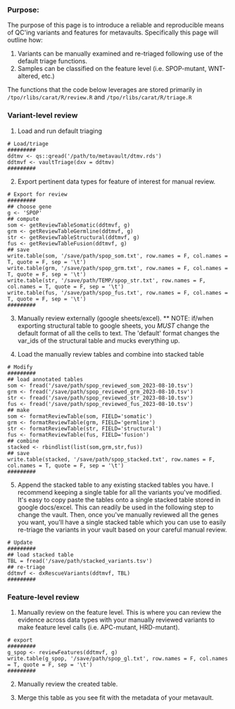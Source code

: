 ### Purpose: 
The purpose of this page is to introduce a reliable and reproducible means of QC'ing variants and features for metavaults. Specifically this page will outline how:
1.  Variants can be manually examined and re-triaged following use of the default triage functions.
2.  Samples can be classified on the feature level (i.e. SPOP-mutant, WNT-altered, etc.)

The functions that the code below leverages are stored primarily in `/tpo/rlibs/carat/R/review.R` and `/tpo/rlibs/carat/R/triage.R`




### Variant-level review


1.  Load and run default triaging
```
# Load/triage
#########
ddtmv <- qs::qread('/path/to/metavault/dtmv.rds')
ddtmvf <- vaultTriage(dxv = ddtmv)
#########
```


2.  Export pertinent data types for feature of interest for manual review.
```
# Export for review
#########
## choose gene
g <- 'SPOP'
## compute
som <- getReviewTableSomatic(ddtmvf, g)
grm <- getReviewTableGermline(ddtmvf, g)
str <- getReviewTableStructural(ddtmvf, g)
fus <- getReviewTableFusion(ddtmvf, g)
## save
write.table(som, '/save/path/spop_som.txt', row.names = F, col.names = T, quote = F, sep = '\t')
write.table(grm, '/save/path/spop_grm.txt', row.names = F, col.names = T, quote = F, sep = '\t')
write.table(str, '/save/path/TEMP/spop_str.txt', row.names = F, col.names = T, quote = F, sep = '\t')
write.table(fus, '/save/path/spop_fus.txt', row.names = F, col.names = T, quote = F, sep = '\t')
#########
```


3.  Manually review externally (google sheets/excel). 
** NOTE: if/when exporting structural table to google sheets, you *MUST* change the default format of all the cells to text. The 'default' format changes the var_ids of the structural table and mucks everything up.


4.  Load the manually review tables and combine into stacked table   
```
# Modify
#########
## load annotated tables 
som <- fread('/save/path/spop_reviewed_som_2023-08-10.tsv')
grm <- fread('/save/path/spop_reviewed_grm_2023-08-10.tsv')
str <- fread('/save/path/spop_reviewed_str_2023-08-10.tsv')
fus <- fread('/save/path/spop_reviewed_fus_2023-08-10.tsv')
## make
som <- formatReviewTable(som, FIELD='somatic')
grm <- formatReviewTable(grm, FIELD='germline')
str <- formatReviewTable(str, FIELD='structural')
fus <- formatReviewTable(fus, FIELD='fusion')
## combine
stacked <- rbindlist(list(som,grm,str,fus))
## save
write.table(stacked, '/save/path/spop_stacked.txt', row.names = F, col.names = T, quote = F, sep = '\t')
#########
```


5.  Append the stacked table to any existing stacked tables you have. I recommend keeping a single table for all the variants you've modified.  It's easy to copy paste the tables onto a single stacked table stored in google docs/excel. This can readily be used in the following step to change the vault. Then, once you've manually reviewed all the genes you want, you'll have a single stacked table which you can use to easily re-triage the variants in your vault based on your careful manual review. 
```
# Update
#########
## load stacked table
TBL = fread('/save/path/stacked_variants.tsv')
## re-triage
ddtmvf <- dxRescueVariants(ddtmvf, TBL)
#########
```



### Feature-level review

1.  Manually review on the feature level. This is where you can review the evidence across data types with your manually reviewed variants to make feature level calls (i.e. APC-mutant, HRD-mutant).  
```
# export
#########
g_spop <- reviewFeatures(ddtmvf, g)
write.table(g_spop, '/save/path/spop_gl.txt', row.names = F, col.names = T, quote = F, sep = '\t')
#########
```


2.  Manually review the created table.


3.  Merge this table as you see fit with the metadata of your metavault.